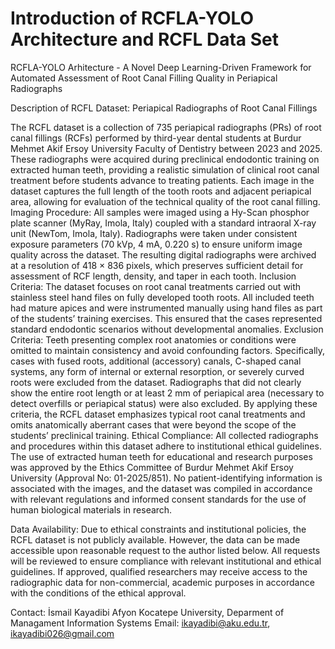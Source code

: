 # Introduction of RCFLA-YOLO Architecture and RCFL Data Set
RCFLA-YOLO Arhitecture - A Novel Deep Learning-Driven Framework for Automated Assessment of Root Canal Filling Quality in Periapical Radiographs

Description of RCFL Dataset: Periapical Radiographs of Root Canal Fillings

The RCFL dataset is a collection of 735 periapical radiographs (PRs) of root canal fillings (RCFs) performed by third-year dental students at Burdur Mehmet Akif Ersoy University Faculty of Dentistry between 2023 and 2025. These radiographs were acquired during preclinical endodontic training on extracted human teeth, providing a realistic simulation of clinical root canal treatment before students advance to treating patients. Each image in the dataset captures the full length of the tooth roots and adjacent periapical area, allowing for evaluation of the technical quality of the root canal filling. Imaging Procedure: All samples were imaged using a Hy-Scan phosphor plate scanner (MyRay, Imola, Italy) coupled with a standard intraoral X-ray unit (NewTom, Imola, Italy). Radiographs were taken under consistent exposure parameters (70 kVp, 4 mA, 0.220 s) to ensure uniform image quality across the dataset. The resulting digital radiographs were archived at a resolution of 418 × 836 pixels, which preserves sufficient detail for assessment of RCF length, density, and taper in each tooth. Inclusion Criteria: The dataset focuses on root canal treatments carried out with stainless steel hand files on fully developed tooth roots. All included teeth had mature apices and were instrumented manually using hand files as part of the students’ training exercises. This ensured that the cases represented standard endodontic scenarios without developmental anomalies. Exclusion Criteria: Teeth presenting complex root anatomies or conditions were omitted to maintain consistency and avoid confounding factors. Specifically, cases with fused roots, additional (accessory) canals, C-shaped canal systems, any form of internal or external resorption, or severely curved roots were excluded from the dataset. Radiographs that did not clearly show the entire root length or at least 2 mm of periapical area (necessary to detect overfills or periapical status) were also excluded. By applying these criteria, the RCFL dataset emphasizes typical root canal treatments and omits anatomically aberrant cases that were beyond the scope of the students’ preclinical training. Ethical Compliance: All collected radiographs and procedures within this dataset adhere to institutional ethical guidelines. The use of extracted human teeth for educational and research purposes was approved by the Ethics Committee of Burdur Mehmet Akif Ersoy University (Approval No: 01-2025/851). No patient-identifying information is associated with the images, and the dataset was compiled in accordance with relevant regulations and informed consent standards for the use of human biological materials in research.

Data Availability: Due to ethical constraints and institutional policies, the RCFL dataset is not publicly available. However, the data can be made accessible upon reasonable request to the author listed below. All requests will be reviewed to ensure compliance with relevant institutional and ethical guidelines. If approved, qualified researchers may receive access to the radiographic data for non-commercial, academic purposes in accordance with the conditions of the ethical approval.

Contact:
İsmail Kayadibi
Afyon Kocatepe University, Deparment of Managament Information Systems
Email: ikayadibi@aku.edu.tr, ikayadibi026@gmail.com
